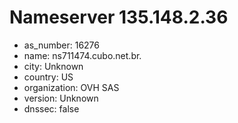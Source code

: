 # Nameserver 135.148.2.36

* as_number: 16276
* name: ns711474.cubo.net.br.
* city: Unknown
* country: US
* organization: OVH SAS
* version: Unknown
* dnssec: false
